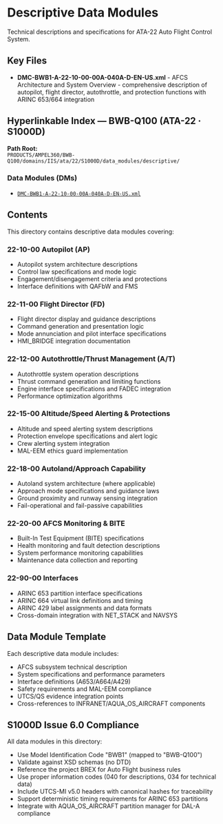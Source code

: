 # Descriptive Data Modules

Technical descriptions and specifications for ATA-22 Auto Flight Control System.

## Key Files

- **DMC-BWB1-A-22-10-00-00A-040A-D-EN-US.xml** - AFCS Architecture and System Overview - comprehensive description of autopilot, flight director, autothrottle, and protection functions with ARINC 653/664 integration

## Hyperlinkable Index — BWB-Q100 (ATA-22 · S1000D)

**Path Root:**  
`PRODUCTS/AMPEL360/BWB-Q100/domains/IIS/ata/22/S1000D/data_modules/descriptive/`

### Data Modules (DMs)

- [`DMC-BWB1-A-22-10-00-00A-040A-D-EN-US.xml`](./DMC-BWB1-A-22-10-00-00A-040A-D-EN-US.xml)

## Contents

This directory contains descriptive data modules covering:

### 22-10-00 Autopilot (AP)
- Autopilot system architecture descriptions
- Control law specifications and mode logic
- Engagement/disengagement criteria and protections
- Interface definitions with QAFbW and FMS

### 22-11-00 Flight Director (FD)
- Flight director display and guidance descriptions
- Command generation and presentation logic
- Mode annunciation and pilot interface specifications
- HMI_BRIDGE integration documentation

### 22-12-00 Autothrottle/Thrust Management (A/T)
- Autothrottle system operation descriptions
- Thrust command generation and limiting functions
- Engine interface specifications and FADEC integration
- Performance optimization algorithms

### 22-15-00 Altitude/Speed Alerting & Protections
- Altitude and speed alerting system descriptions
- Protection envelope specifications and alert logic
- Crew alerting system integration
- MAL-EEM ethics guard implementation

### 22-18-00 Autoland/Approach Capability
- Autoland system architecture (where applicable)
- Approach mode specifications and guidance laws
- Ground proximity and runway sensing integration
- Fail-operational and fail-passive capabilities

### 22-20-00 AFCS Monitoring & BITE
- Built-In Test Equipment (BITE) specifications
- Health monitoring and fault detection descriptions
- System performance monitoring capabilities
- Maintenance data collection and reporting

### 22-90-00 Interfaces
- ARINC 653 partition interface specifications
- ARINC 664 virtual link definitions and timing
- ARINC 429 label assignments and data formats
- Cross-domain integration with NET_STACK and NAVSYS

## Data Module Template

Each descriptive data module includes:
- AFCS subsystem technical description
- System specifications and performance parameters
- Interface definitions (A653/A664/A429)
- Safety requirements and MAL-EEM compliance
- UTCS/QS evidence integration points
- Cross-references to INFRANET/AQUA_OS_AIRCRAFT components

## S1000D Issue 6.0 Compliance

All data modules in this directory:
- Use Model Identification Code "BWB1" (mapped to "BWB-Q100")
- Validate against XSD schemas (no DTD)
- Reference the project BREX for Auto Flight business rules
- Use proper information codes (040 for descriptions, 034 for technical data)
- Include UTCS-MI v5.0 headers with canonical hashes for traceability
- Support deterministic timing requirements for ARINC 653 partitions
- Integrate with AQUA_OS_AIRCRAFT partition manager for DAL-A compliance